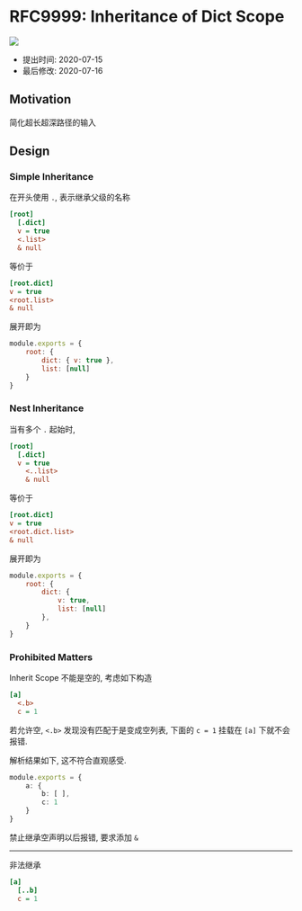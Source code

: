 RFC9999: Inheritance of Dict Scope
==================================
![](https://img.shields.io/badge/Stage-Proposal-inactive.svg?style=flat-square)

- 提出时间: 2020-07-15
- 最后修改: 2020-07-16

## Motivation

简化超长超深路径的输入


## Design

### Simple Inheritance

在开头使用 `.`, 表示继承父级的名称

```ini
[root]
  [.dict]
  v = true
  <.list>
  & null
```

等价于

```ini
[root.dict]
v = true
<root.list>
& null
```

展开即为

```js
module.exports = {
    root: {
        dict: { v: true },
        list: [null]
    }
}
```

### Nest Inheritance

当有多个 `.` 起始时, 

```ini
[root]
  [.dict]
  v = true
    <..list>
    & null
```

等价于

```ini
[root.dict]
v = true
<root.dict.list>
& null
```

展开即为

```js
module.exports = {
    root: {
        dict: {
            v: true,
            list: [null]
        },
    }
}
```

### Prohibited Matters

Inherit Scope 不能是空的, 考虑如下构造

```ini
[a]
  <.b>
  c = 1
```

若允许空, `<.b>` 发现没有匹配于是变成空列表, 下面的 `c = 1` 挂载在 `[a]` 下就不会报错.

解析结果如下, 这不符合直观感受.

```ts
module.exports = {
    a: {
        b: [ ],
        c: 1
    }
}
```

禁止继承空声明以后报错, 要求添加 `&`

---

非法继承

```ini
[a]
  [..b]
  c = 1
```


